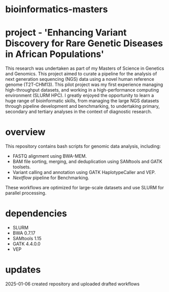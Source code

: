 # bioinformatics-masters

# project - 'Enhancing Variant Discovery for Rare Genetic Diseases in African Populations'
This research was undertaken as part of my Masters of Science in Genetics and Genomics. This project aimed to curate a pipeline for the analysis of next generation sequencing (NGS) data using a novel human reference genome (T2T-CHM13). This pilot project was my first experience managing high-throughput datasets, and working in a high-performance computing environment (SLURM HPC). I greatly enjoyed the opportunity to learn a huge range of bioinformatic skills, from managing the large NGS datasets through pipeline development and benchmarking, to undertaking primary, secondary and tertiary analyses in the context of diagnostic research. 

# overview 
This repository contains bash scripts for genomic data analysis, including:
- FASTQ alignment using BWA-MEM.
- BAM file sorting, merging, and deduplication using SAMtools and GATK toolsets.
- Variant calling and annotation using GATK HaplotypeCaller and VEP.
- _Nextflow_ pipeline for Benchmarking.

These workflows are optimized for large-scale datasets and use SLURM for parallel processing.

# dependencies 
- SLURM
- BWA 0.7.17
- SAMtools 1.15
- GATK 4.4.0.0
- VEP


# updates
2025-01-06 created repository and uploaded drafted workflows
